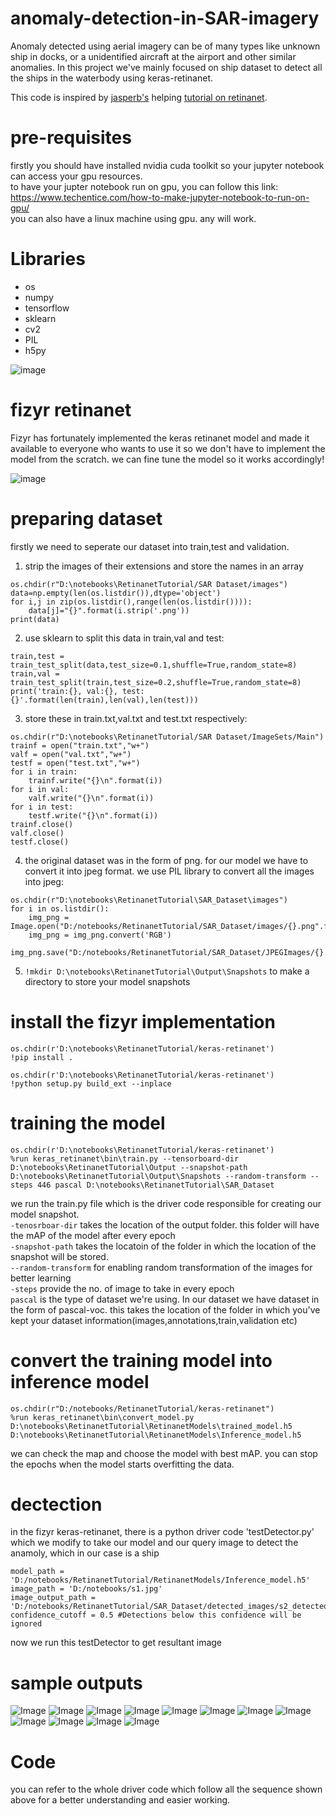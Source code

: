 # anomaly-detection-in-SAR-imagery
Anomaly detected using aerial imagery can be of many types like unknown ship in docks, or a unidentified aircraft at the airport and other similar anomalies. In this project we've mainly focused on ship dataset to detect all the ships in the waterbody using keras-retinanet.

This code is inspired by [jasperb's](https://github.com/jaspereb/) helping [tutorial on retinanet](https://github.com/jaspereb/Retinanet-Tutorial).<br>

# pre-requisites
firstly you should have installed nvidia cuda toolkit so your jupyter notebook can access your gpu resources.<br>
to have your jupter notebook run on gpu, you can follow this link: https://www.techentice.com/how-to-make-jupyter-notebook-to-run-on-gpu/<br>
you can also have a linux machine using gpu. any will work.

# Libraries
* os
* numpy
* tensorflow
* sklearn
* cv2
* PIL
* h5py

![image](https://user-images.githubusercontent.com/94900416/147631648-fab908de-56f5-4b88-9850-dc66893854d6.png)

# fizyr retinanet
Fizyr has fortunately implemented the keras retinanet model and made it available to everyone who wants to use it so we don't have to implement the model from the scratch. we can fine tune the model so it works accordingly!

![image](https://user-images.githubusercontent.com/94900416/147631868-38577ea9-9093-4407-aab6-8917253678af.png)

# preparing dataset
firstly we need to seperate our dataset into train,test and validation.<br>
1) strip the images of their extensions and store the names in an array<br>
```
os.chdir(r"D:\notebooks\RetinanetTutorial/SAR Dataset/images")
data=np.empty(len(os.listdir()),dtype='object')
for i,j in zip(os.listdir(),range(len(os.listdir()))):
    data[j]="{}".format(i.strip('.png'))
print(data)
```
2) use sklearn to split this data in train,val and test:
```
train,test = train_test_split(data,test_size=0.1,shuffle=True,random_state=8)
train,val = train_test_split(train,test_size=0.2,shuffle=True,random_state=8)
print('train:{}, val:{}, test:{}'.format(len(train),len(val),len(test)))
```
3) store these in train.txt,val.txt and test.txt respectively:
```
os.chdir(r"D:\notebooks\RetinanetTutorial/SAR Dataset/ImageSets/Main")
trainf = open("train.txt","w+")
valf = open("val.txt","w+")
testf = open("test.txt","w+")
for i in train:
    trainf.write("{}\n".format(i))
for i in val:
    valf.write("{}\n".format(i))
for i in test:
    testf.write("{}\n".format(i))
trainf.close()
valf.close()
testf.close()
```
4) the original dataset was in the form of png. for our model we have to convert it into jpeg format. we use PIL library to convert all the images into jpeg:
```
os.chdir(r"D:\notebooks\RetinanetTutorial\SAR_Dataset\images")
for i in os.listdir():
    img_png = Image.open("D:/notebooks/RetinanetTutorial/SAR_Dataset/images/{}.png".format(i.strip('.png')))
    img_png = img_png.convert('RGB')
    img_png.save("D:/notebooks/RetinanetTutorial/SAR_Dataset/JPEGImages/{}.jpg".format(i.strip('.png')))
 ```
5) `!mkdir D:\notebooks\RetinanetTutorial\Output\Snapshots` to make a directory to store your model snapshots

# install the fizyr implementation
```
os.chdir(r'D:\notebooks\RetinanetTutorial/keras-retinanet')
!pip install .
```

```
os.chdir(r'D:\notebooks\RetinanetTutorial/keras-retinanet')
!python setup.py build_ext --inplace
```

# training the model
```
os.chdir(r'D:\notebooks\RetinanetTutorial/keras-retinanet')
%run keras_retinanet\bin\train.py --tensorboard-dir D:\notebooks\RetinanetTutorial\Output --snapshot-path D:\notebooks\RetinanetTutorial\Output\Snapshots --random-transform --steps 446 pascal D:\notebooks\RetinanetTutorial\SAR_Dataset
```
we run the train.py file which is the driver code responsible for creating our model snapshot. <br>
`-tenosrboar-dir` takes the location of the output folder. this folder will have the mAP of the model after every epoch <br>
`-snapshot-path` takes the locatoin of the folder in which the location of the snapshot will be stored.<br>
`--random-transform` for enabling random transformation of the images for better learning <br>
`-steps` provide the no. of image to take in every epoch<br>
`pascal` is the type of dataset we're using. In our dataset we have dataset in the form of pascal-voc. this takes the location of the folder in which you've kept your dataset information(images,annotations,train,validation etc) <br>

# convert the training model into inference model
```
os.chdir(r"D:/notebooks/RetinanetTutorial/keras-retinanet")
%run keras_retinanet\bin\convert_model.py D:\notebooks\RetinanetTutorial\RetinanetModels\trained_model.h5 D:\notebooks\RetinanetTutorial\RetinanetModels\Inference_model.h5
```
we can check the map and choose the model with best mAP. you can stop the epochs when the model starts overfitting the data. <br>

# dectection
in the fizyr keras-retinanet, there is a python driver code 'testDetector.py' which we modify to take our model and our query image to detect the anamoly, which in our case is a ship<br>
```
model_path = 'D:/notebooks/RetinanetTutorial/RetinanetModels/Inference_model.h5'
image_path = 'D:/notebooks/s1.jpg'
image_output_path = 'D:/notebooks/RetinanetTutorial/SAR_Dataset/detected_images/s2_detected.jpg'
confidence_cutoff = 0.5 #Detections below this confidence will be ignored
```

now we run this testDetector to get resultant image<br>

# sample outputs
![Image](assets/s1.jpg)
![Image](assets/s1_detected.jpg)
![Image](assets/s2.jpg)
![Image](assets/s2_detectd.jpg)
![Image](assets/s3.jpg)
![Image](assets/s3_detected.jpg)
![Image](assets/s4.jpg)
![Image](assets/s4_detected.jpg)
![Image](assets/s5.png)
![Image](assets/s5_detected.jpg)
![Image](assets/s6.png)
![Image](assets/s6_detected.jpg)

# Code
you can refer to the whole driver code which follow all the sequence shown above for a better understanding and easier working.

